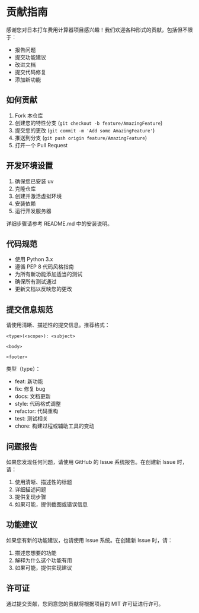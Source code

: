 # 贡献指南

感谢您对日本打车费用计算器项目感兴趣！我们欢迎各种形式的贡献，包括但不限于：

- 报告问题
- 提交功能建议
- 改进文档
- 提交代码修复
- 添加新功能

## 如何贡献

1. Fork 本仓库
2. 创建您的特性分支 (`git checkout -b feature/AmazingFeature`)
3. 提交您的更改 (`git commit -m 'Add some AmazingFeature'`)
4. 推送到分支 (`git push origin feature/AmazingFeature`)
5. 打开一个 Pull Request

## 开发环境设置

1. 确保您已安装 uv
2. 克隆仓库
3. 创建并激活虚拟环境
4. 安装依赖
5. 运行开发服务器

详细步骤请参考 README.md 中的安装说明。

## 代码规范

- 使用 Python 3.x
- 遵循 PEP 8 代码风格指南
- 为所有新功能添加适当的测试
- 确保所有测试通过
- 更新文档以反映您的更改

## 提交信息规范

请使用清晰、描述性的提交信息。推荐格式：

```
<type>(<scope>): <subject>

<body>

<footer>
```

类型（type）：

- feat: 新功能
- fix: 修复 bug
- docs: 文档更新
- style: 代码格式调整
- refactor: 代码重构
- test: 测试相关
- chore: 构建过程或辅助工具的变动

## 问题报告

如果您发现任何问题，请使用 GitHub 的 Issue 系统报告。在创建新 Issue 时，请：

1. 使用清晰、描述性的标题
2. 详细描述问题
3. 提供复现步骤
4. 如果可能，提供截图或错误信息

## 功能建议

如果您有新的功能建议，也请使用 Issue 系统。在创建新 Issue 时，请：

1. 描述您想要的功能
2. 解释为什么这个功能有用
3. 如果可能，提供实现建议

## 许可证

通过提交贡献，您同意您的贡献将根据项目的 MIT 许可证进行许可。
